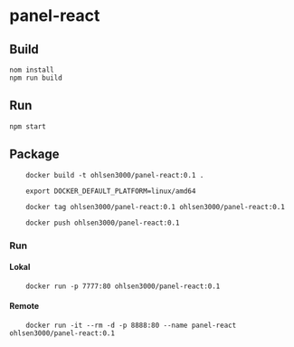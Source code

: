 # panel-react

## Build

```
nom install
npm run build
```

## Run

```
npm start
```

## Package

        docker build -t ohlsen3000/panel-react:0.1 .

        export DOCKER_DEFAULT_PLATFORM=linux/amd64
        
        docker tag ohlsen3000/panel-react:0.1 ohlsen3000/panel-react:0.1

        docker push ohlsen3000/panel-react:0.1

### Run

#### Lokal

        docker run -p 7777:80 ohlsen3000/panel-react:0.1 

#### Remote

        docker run -it --rm -d -p 8888:80 --name panel-react ohlsen3000/panel-react:0.1 
